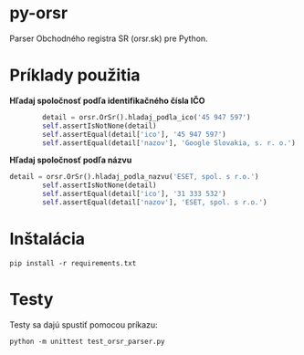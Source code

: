 py-orsr
=======

Parser Obchodného registra SR (orsr.sk) pre Python.

# Príklady použitia

**Hľadaj spoločnosť podľa identifikačného čísla IČO**
```python
        detail = orsr.OrSr().hladaj_podla_ico('45 947 597')                    
        self.assertIsNotNone(detail)                                           
        self.assertEqual(detail['ico'], '45 947 597')                          
        self.assertEqual(detail['nazov'], 'Google Slovakia, s. r. o.') 
```

**Hľadaj spoločnosť podľa názvu**
```python
detail = orsr.OrSr().hladaj_podla_nazvu('ESET, spol. s r.o.')          
        self.assertIsNotNone(detail)                                           
        self.assertEqual(detail['ico'], '31 333 532')                          
        self.assertEqual(detail['nazov'], 'ESET, spol. s r.o.')
```

# Inštalácia
```pip install -r requirements.txt```

# Testy
Testy sa dajú spustiť pomocou príkazu: 

```python -m unittest test_orsr_parser.py```
